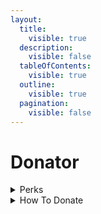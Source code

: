 ```yaml
---
layout:
  title:
    visible: true
  description:
    visible: false
  tableOfContents:
    visible: true
  outline:
    visible: true
  pagination:
    visible: false
---
```


# Donator

<details>

<summary>Perks</summary>

**TRIPLE** coin rewards for <mark style="color:green;">/daily</mark>

**DOUBLE** coin rewards for <mark style="color:green;">/weekly</mark>

**DOUBLE** coin rewards for <mark style="color:green;">/monthly</mark>

Give all users access to the <mark style="color:green;">/send</mark> command for **1 server**

**0% fee** when people send you coins&#x20;



<mark style="color:green;">Lifetime perks!</mark> Your perks will **never** expire

A minimum amount of $10 is required for these perks

</details>

<details>

<summary>How To Donate</summary>

We accept all kinds, from CashApp to Venmo to Paypal!&#x20;

Please join the [support server](https://discord.gg/ggUksVN) and talk to PyCord for more information!

</details>
